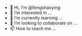 - 👋 Hi, I’m @fengshaoying
- 👀 I’m interested in ...
- 🌱 I’m currently learning ...
- 💞️ I’m looking to collaborate on ...
- 📫 How to reach me ...

<!---
fengshaoying/fengshaoying is a ✨ special ✨ repository because its `README.md` (this file) appears on your GitHub profile.
You can click the Preview link to take a look at your changes.
--->
